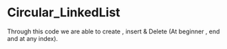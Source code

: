 # Circular_LinkedList
Through this code we are able to create , insert &amp; Delete (At beginner , end and at any index).
